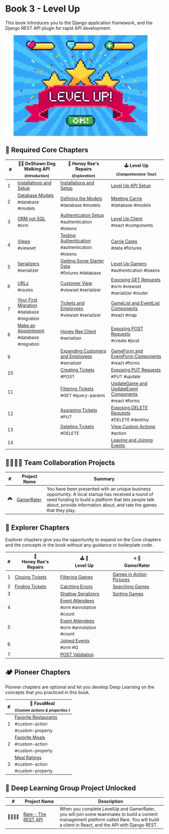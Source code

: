 # Book 3 - Level Up

This book introduces you to the Django application framework, and the Django REST API plugin for rapid API development.

![Level Up logo][image-1]

## 🍎 Required Core Chapters

| # | 🐕‍🦺 DeShawn Dog Walking API <br/><sub>(_Introduction_)</sub> | 🍯 Honey Rae's Repairs <br/><sub>(_Exploration_)</sub> | 🕹 Level Up <br/><sub>(_Comprehensive Tour_)</sub> |
|--|--|--|--|
| 1 | [Installations and Setup](./chapters/DDW_SETUP.md) | [Installations and Setup](./chapters/HR_INSTALLS.md) | [Level Up API Setup][1] |
| 2 | [Database Models][2] <br/> <sub style="font-size:0.85rem;">\#database #models</sub> | [Defining the Models](./chapters/HR_MODELS.md)  <br/> <sub style="font-size:0.85rem;">\#database #models</sub> |[Meeting Carrie][3] <br/> <sub style="font-size:0.85rem;">\#database #models</sub> |
| 3 | [ORM not SQL][14] <br/> <sub style="font-size:0.85rem;">\#orm</sub> | [Authentication Setup](./chapters/HR_AUTHENTICATION.md)  <br/> <sub style="font-size:0.85rem;">\#authentication #tokens</sub> | [Level Up Client][5] <br/> <sub style="font-size:0.85rem;">\#react #components</sub> |
| 4 | [Views][4] <br/> <sub style="font-size:0.85rem;">\#viewset</sub> | [Testing Authentication](./chapters/HR_REGISTER.md)  <br/> <sub style="font-size:0.85rem;">\#authentication #tokens</sub> | [Carrie Cares][6] <br/> <sub style="font-size:0.85rem;">\#data \#fixtures</sub> |
| 5 | [Serializers][7] <br/> <sub style="font-size:0.85rem;">\#serializer</sub> | [Getting Some Starter Data](./chapters/HR_SEED_DB.md) <br/> <sub style="font-size:0.85rem;">\#fixtures \#database</sub> | [Level Up Gamers][8] <br/> <sub style="font-size:0.85rem;">\#authentication \#tokens</sub> |  |  |
| 6 | [URLs][12] <br/> <sub style="font-size:0.85rem;">\#routes</sub> | [Customer View](./chapters/HR_CUSTOMER_VIEW.md) <br/> <sub style="font-size:0.85rem;">\#viewset \#serializer</sub> | [Exposing GET Requests][11] <br/> <sub style="font-size:0.85rem;">\#orm #viewset \#serializer \#router</sub> |
| 7 | [Your First Migration][16] <br/> <sub style="font-size:0.85rem;">\#database \#migration</sub> | [Tickets and Employees](./chapters/HR_EMPLOYEE_TICKET_VIEWS.md) <br/> <sub style="font-size:0.85rem;">\#viewset \#serializer</sub> | [GameList and EventList Components][13] <br/> <sub style="font-size:0.85rem;">\#react \#map</sub> |
| 8 | [Make an Appointment][40] <br/> <sub style="font-size:0.85rem;">\#database \#migration</sub> | [Honey Rae Client](./chapters/HR_CLIENT_INSTALL.md) <br/> <sub style="font-size:0.85rem;">\#serializer</sub> | [Exposing POST Requests][15] <br/> <sub style="font-size:0.85rem;">\#create \#post</sub> |
| 9 |  | [Expanding Customers and Employees](./chapters/HR_USER_SERIALIZER.md) <br/> <sub style="font-size:0.85rem;">\#serializer</sub> | [GameForm and EventForm Components][17] <br/> <sub style="font-size:0.85rem;">\#react \#forms</sub> |
| 10 |  | [Creating Tickets](./chapters/HR_TICKET_POST.md) <br/> <sub style="font-size:0.85rem;">\#POST</sub> | [Exposing PUT Requests][19] <br/> <sub style="font-size:0.85rem;">\#PUT \#update</sub> |  |  |
| 11 |  | [Filtering Tickets](./chapters/HR_TICKET_FILTER_FIND.md) <br/> <sub style="font-size:0.85rem;">\#GET \#query-params</sub> | [UpdateGame and UpdateEvent Components][20] <br/> <sub style="font-size:0.85rem;">\#react \#forms</sub> |
| 12 |  | [Assigning Tickets](./chapters/HR_TICKET_ASSIGN.md) <br/> <sub style="font-size:0.85rem;">\#PUT</sub> | [Exposing DELETE Requests][23] <br/> <sub style="font-size:0.85rem;">\#DELETE \#destroy</sub> |
| 13 |  | [Deleting Tickets](./chapters/HR_TICKET_DELETE.md) <br/> <sub style="font-size:0.85rem;">\#DELETE</sub> | [View Custom Actions][25] <br/> <sub style="font-size:0.85rem;">\#action</sub> |
| 14 |  |  | [Leaving and Joining Events][35]|


## 👩‍👩‍👧‍👦 Team Collaboration Projects

| # | Project Name | Summary |
|--|--|--|
| 🎮 | [GamerRater](./GAMERRATER.md) | You have been presented with an unique business opportunity. A local startup has received a round of seed funding to build a platform that lets people talk about, provide information about, and rate the games that they play. |

## 🧭 Explorer Chapters

Explorer chapters give you the opportunity to expand on the Core chapters and the concepts in the book without any guidance or boilerplate code.

| # | 🍯 <br/> Honey Rae's Repairs | 🕹 🎲 <br/> Level Up | ⭐️ 🎯 <br/> GamerRater <br/> |
|--|--|--|--|
| 1 | [Closing Tickets](./chapters/HR_TICKET_CLOSE.md) | [Filtering Games][37] | [Games in Action Pictures][30] |
| 2 | [Finding Tickets](./chapters/HR_TICKET_FIND.md) | [Catching Errors][38] | [Searching Games][32] |
| 3 || [Shallow Serializers][39] | [Sorting Games][34] |
| 4 || [Event Attendees][29] <br/> <sub style="font-size:0.85rem;">\#orm #annotation #count</sub> |  |
| 5 || [Event Attendees][31] <br/> <sub style="font-size:0.85rem;">\#orm #annotation #count</sub> |  |
| 6 || [Joined Events][33] <br/> <sub style="font-size:0.85rem;">\#orm #Q</sub> |  |
| 7 || [POST Validation][36] | | |

## 🏕 Pioneer Chapters

Pioneer chapters are optional and let you develop Deep Learning on the concepts that you practiced in this book.

| # | 🍔 FavaMeal <br/> <sub>_(Custom actions &amp; properties )_</sub> |
|--|--|
| 1 | [Favorite Restaurants][22] <br/> <sub style="font-size:0.85rem;">\#custom-action<br/>\#custom-property</sub> |
| 2 | [Favorite Meals][24] <br/> <sub style="font-size:0.85rem;">\#custom-action<br/>\#custom-property</sub> |
| 3 | [Meal Ratings][27] <br/> <sub style="font-size:0.85rem;">\#custom-action<br/>\#custom-property</sub> |

## 🔐 Deep Learning Group Project Unlocked

| # | Project&nbsp;Name | Description |
|--|--|--|
| 👨‍👩‍👧‍👧 | [Rare - The REST API][28] | When you complete LevelUp and GamerRater, you will join some teammates to build a content management platform called Rare. You will build a client in React, and the API with Django REST. |


[1]: ./chapters/DRF_INSTALLS.md
[2]: ./chapters/DD_DJANGO_MODELS.md
[3]: ./chapters/LU_DATA_DESIGN.md
[4]: ./chapters/DD_DJANGO_VIEWS.md
[5]: ./chapters/LU_CLIENT.md
[6]: ./chapters/LU_FIXTURES.md
[7]: ./chapters/DD_DJANGO_SERIALIZERS.md
[8]: ./chapters/LU_AUTHENTICATION.md
[9]: ./chapters/ORM_PRACTICE.md
[10]: ./chapters/LU-view-serializer-interlude.md
[11]: ./chapters/LU_LIST_RETRIEVE.md
[12]: ./chapters/DD_DJANGO_URLS.md
[13]: ./chapters/LU_CLIENT_LIST.md
[14]: ./chapters/DD_DJANGO_ORM.md
[15]: ./chapters/LU_CREATE.md
[16]: ./chapters/DD_MIGRATION.md
[17]: ./chapters/LU_CREATE_GAME.md
[18]: ./chapters/GR_REVIEWS.md
[19]: ./chapters/LU_UPDATE.md
[20]: ./chapters/LU_EDIT_FORMS.md
[21]: ./chapters/GR_GAME_RATINGS.md
[22]: ./chapters/FV_REST_FAVE.md
[23]: ./chapters/LU_DESTROY.md
[24]: ./chapters/FV_MEAL_FAVE.md
[25]: ./chapters/LU_CUSTOM_ACTION.md
[26]: ./chapters/GR_EDIT_GAME.md
[27]: ./chapters/FV_MEAL_RATINGS.md
[28]: ./chapters/RARE_REST.md
[29]: ./chapters/EVENTS_PER_GAME.md
[30]: ./chapters/GR_UPLOADS.md
[31]: ./chapters/LU_EVENT_ATTENDEES.md
[32]: ./chapters/GR_SEARCH.md
[33]: ./chapters/LU_JOINED_Q_FILTER.md
[34]: ./chapters/GR_SORTING.md
[35]: ./chapters/LU_MODEL_PROPERTY.md
[36]: ./chapters/LU_POST_VALIDATION.md
[37]: ./chapters/LU_FILTER_GAMES.md
[38]: ./chapters/LU_CATCHING_ERRORS.md
[39]: ./chapters/LU_SERIALIZER_DEPTH.md
[40]: ./chapters/DD_MAKE_APPOINTMENT.md

[image-1]: ./chapters/images/level-up.png

